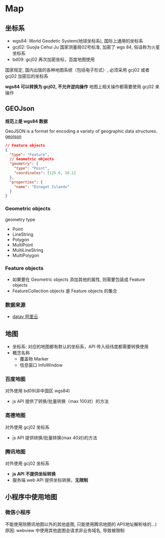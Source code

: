 # Map

## 坐标系

- wgs84: World Geodetic System(地球坐标系), 国际上通用的坐标系
- gcj02: Guojia Cehui Ju 国家测量局02号标准, 加密了 wgs 84, 俗话称为火星坐标系
- bd09: gcj02 再次加密坐标，百度地图使用

国家规定, 国内出版的各种地图系统（包括电子形式）, 必须采用 gcj02 或者 gcj02 加密后的坐标系

**wgs84 可以转换为 gcj02, 不允许逆向操作**
地图上相关操作都需要使用 gcj02 来操作

## GEOJson

**规范上是 wgs84 数据**

GeoJSON is a format for encoding a variety of geographic data structures. [geojson](https://geojson.org/)

```json
// Feature objects
{
  "type": "Feature",
  // Geometric objects
  "geometry": {
    "type": "Point",
    "coordinates": [125.6, 10.1]
  },
  "properties": {
    "name": "Dinagat Islands"
  }
}
```

### Geometric objects

geometry type

- Point
- LineString
- Polygon
- MultiPoint
- MultiLineString
- MultiPolygon

### Feature objects

- 如果要在 Geometric objects 添加其他的属性, 则需要包装成 Feature objects
- FeatureCollection objects 是 Feature objects 的集合

### 数据来源

- [datav 阿里云](https://datav.aliyun.com/tools/atlas/#&lat=31.769817845138945&lng=104.29901249999999&zoom=4)

## 地图

- 坐标系: 对应的地图都有默认的坐标系，API 传入经纬度都需要转换使用
- 概念名称
  - 覆盖物 Marker
  - 信息窗口 InfoWindow

### 百度地图

对外使用 bd09(非中国区 wgs84)

- js API 提供了转换/批量转换（max 100对）的方法

### 高德地图

对外使用 gcj02 坐标系

- js API 提供转换/批量转换(max 40对)的方法

### 腾讯地图

对外使用 gcj02 坐标系

- **js API 不提供坐标转换**
- 服务端 web API 提供坐标转换，**无限制**

## 小程序中使用地图

### 微信小程序

不能使用除腾讯地图以外的其他底图, 只能使用腾讯地图的 API(地址解析啥的...)  
原因: webview 中使用其他底图会请求非业务域名, 导致被限制
